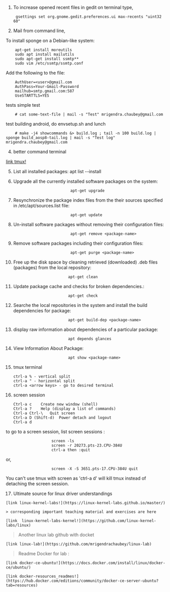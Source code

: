 1. To increase opened recent files in gedit on terminal type,

		gsettings set org.gnome.gedit.preferences.ui max-recents "uint32 60"


2. Mail from command line,

To install sponge on a Debian-like system:

		apt-get install moreutils
		sudo apt install mailutils
		sudo apt-get install ssmtp**
		sudo vim /etc/ssmtp/ssmtp.conf
Add the following to the file:
 
		AuthUser=<user>@gmail.com
		AuthPass=Your-Gmail-Password
		mailhub=smtp.gmail.com:587
		UseSTARTTLS=YES

tests
simple test 

		# cat some-text-file | mail -s "Test" mrigendra.chaubey@gmail.com

test building android, do envsetup.sh and lunch

		# make -j4 showcommands &> build.log ; tail -n 100 build.log | sponge build_aosp8-tail.log | mail -s "Test log" mrigendra.chaubey@gmail.com

4. better command terminal

[link tmux!](https://github.com/gpakosz/.tmux)

5. List all installed packages: apt list --install
6. Upgrade all the currently installed software packages on the system:

								apt-get upgrade

7. Resynchronize the package index files from the their sources specified in /etc/apt/sources.list file:

								apt-get update

8. Un-install software packages without removing their configuration files:

								apt-get remove <package-name>

9. Remove software packages including their configuration files:

								apt-get purge <package-name>

10. Free up the disk space by cleaning retrieved (downloaded) .deb files (packages) from the local repository:

								apt-get clean

11. Update package cache and checks for broken dependencies.:

								apt-get check

12. Searche the local repositories in the system and install the build dependencies for package:

								apt-get build-dep <package-name>


13. display raw information about dependencies of a particular package:

								apt depends glances

14. View Information About Package:

								apt show <package-name>

15. tmux terminal

		ctrl-a % - vertical split
		ctrl-a " - horizontal split
		ctrl-a <arrow keys> - go to desired terminal

16. screen session

		Ctrl-a c	Create new window (shell)
		Ctrl-a ?	Help (display a list of commands)
		Ctrl-a Ctrl-\	Quit screen
		Ctrl-a D (Shift-d)	Power detach and logout
		Ctrl-a d

to go to a screen session, list screen sessions :

						screen -ls
						screen -r 20273.pts-23.CPU-384U
						ctrl-a then :quit

or,

						screen -X -S 3651.pts-17.CPU-384U quit

You can't use tmux with screen as 'ctrl-a d' will kill tmux instead of detaching the screen session.

17.  Ultimate source for linux driver understandings

	[link linux-kernel-labs!](https://linux-kernel-labs.github.io/master/)

	> corresponding important teaching material and exercises are here

	[link  linux-kernel-labs-kernel!](https://github.com/linux-kernel-labs/linux)

> Another linux lab github with docket

	[link linux-lab!](https://github.com/mrigendrachaubey/linux-lab)

> Readme Docker for lab :

	[link docker-ce-ubuntu!](https://docs.docker.com/install/linux/docker-ce/ubuntu/)

	[link docker-resources_readmes!](https://hub.docker.com/editions/community/docker-ce-server-ubuntu?tab=resources)
